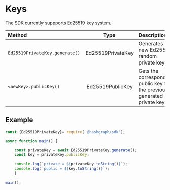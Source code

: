 # Keys

The SDK currently suppports Ed25519 key system. 

| **Method** | Type | Description |
| :--- | :---: | :--- |
| `Ed25519PrivateKey.generate()` | Ed25519PrivateKey | Generates a new Ed25519 random private key |
| `<newKey>.publicKey()` | Ed25519PublicKey | Gets the corresponding public key to the previously generated private key |

## Example <a id="example"></a>

```javascript
const {Ed25519PrivateKey}= require('@hashgraph/sdk');

async function main() {

    const privateKey = await Ed25519PrivateKey.generate();
    const key = privateKey.publicKey;
    
    console.log(`private = ${privateKey.toString()}`);
    console.log(`public = ${key.toString()}`);
    }
    
main();
```

